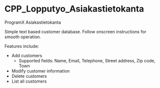 # CPP_Lopputyo_Asiakastietokanta

ProgramX Asiakastietokanta

Simple text based customer database. Follow onscreen instructions for smooth operation.

Features include:
- Add customers
  - Supported fields: Name, Email, Telephone, Street address, Zip code, Town
- Modify customer information
- Delete customers
- List all customers
